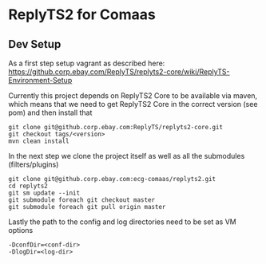 # ReplyTS2 for Comaas

## Dev Setup

As a first step setup vagrant as described here: https://github.corp.ebay.com/ReplyTS/replyts2-core/wiki/ReplyTS-Environment-Setup 

Currently this project depends on ReplyTS2 Core to be available via maven, which means that we need to get ReplyTS2 Core in the correct version (see pom) and then install that
```
git clone git@github.corp.ebay.com:ReplyTS/replyts2-core.git
git checkout tags/<version>
mvn clean install
```

In the next step we clone the project itself as well as all the submodules (filters/plugins)
```
git clone git@github.corp.ebay.com:ecg-comaas/replyts2.git
cd replyts2
git sm update --init
git submodule foreach git checkout master
git submodule foreach git pull origin master
```

Lastly the path to the config and log directories need to be set as VM options
```
-DconfDir=<conf-dir>
-DlogDir=<log-dir>
```